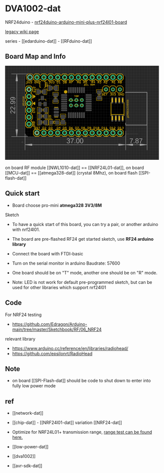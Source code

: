 
# DVA1002-dat

NRF24duino - [nrf24duino-arduino-mini-plus-nrf24l01-board](https://www.electrodragon.com/product/nrf24duino-arduino-mini-plus-nrf24l01-board/)

[legacy wiki page](https://www.electrodragon.com/w/Nrf24Duino)

series - [[edarduino-dat]] - [[RFduino-dat]]


## Board Map and Info 

![](2024-01-10-23-03-39.png)

on board RF module [[NWL1010-dat]] == [[NRF24L01-dat]], on board [[MCU-dat]] == [[atmega328-dat]] (crystal 8Mhz), on board flash [[SPI-flash-dat]]


## Quick start 

* Board choose pro-mini **atmega328 3V3/8M**

Sketch
* To have a quick start of this board, you can try a pair, or another arduino with nrf24l01.
* The board are pre-flashed RF24 get started sketch, use **RF24 arduino library**
* Connect the board with FTDI-basic
* Turn on the serial monitor in arduino
 Baudrate: 57600
* One board should be on "T" mode, another one should be on "R" mode.


* Note: LED is not work for default pre-programmed sketch, but can be used for other libraries which support nrf24l01

## Code 

For NRF24 testing 
- https://github.com/Edragon/Arduino-main/tree/master/Sketchbook/RF/06_NRF24

relevant library 
- https://www.arduino.cc/reference/en/libraries/radiohead/
- https://github.com/epsilonrt/RadioHead

## Note 

- on board [[SPI-Flash-dat]] should be code to shut down to enter into fully low power mode 


## ref 

- [[network-dat]]

- [[chip-dat]] - [[NRF24l01-dat]] variation [[NRF24-dat]]


- Optimize for NRF24L01+ transmission range, [range test can be found here.](https://www.electrodragon.com/distance-test-nrf24duino-loarduino-board/)

- [[low-power-dat]]


- [[dva1002]]

- [[avr-sdk-dat]]